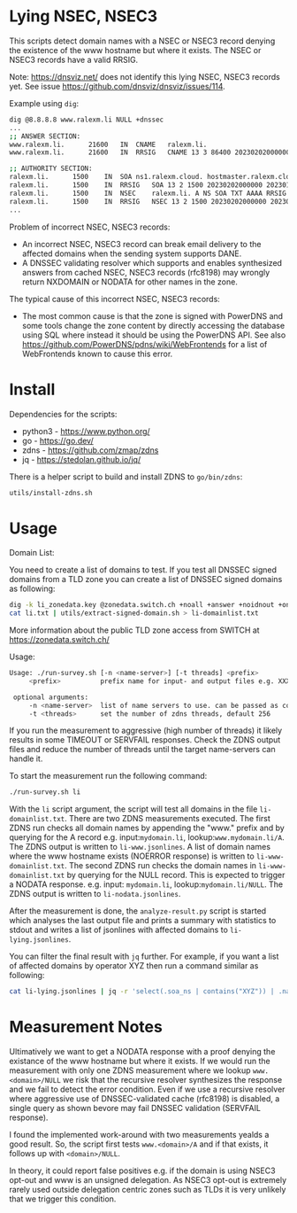 Lying NSEC, NSEC3
=================

This scripts detect domain names with a NSEC or NSEC3 record denying the existence
of the www hostname but where it exists. The NSEC or NSEC3 records have a valid RRSIG.

Note: https://dnsviz.net/ does not identify this lying NSEC, NSEC3 records yet.
See issue https://github.com/dnsviz/dnsviz/issues/114.

Example using `dig`:

```bash
dig @8.8.8.8 www.ralexm.li NULL +dnssec
...
;; ANSWER SECTION:
www.ralexm.li.		21600	IN	CNAME	ralexm.li.
www.ralexm.li.		21600	IN	RRSIG	CNAME 13 3 86400 20230202000000 20230112000000 35571 ralexm.li. rR8o/Tnu9jEqz51uvE9/HmuSynn6b+zgDhxCndlUUrOPogWb+05gKKS/ 2mtKLBadA+iAJhNxHoJrfQnDgwGdtw==

;; AUTHORITY SECTION:
ralexm.li.		1500	IN	SOA	ns1.ralexm.cloud. hostmaster.ralexm.cloud. 2022112103 10800 3600 604800 3600
ralexm.li.		1500	IN	RRSIG	SOA 13 2 1500 20230202000000 20230112000000 35571 ralexm.li. dUeu9dRtyR7eTwsrFStSADO2YiiyluBuZ8ROUiUHyoiC3UMNAhZ86uwi jt2sgEa6jsZylfQUeg6lO4lND83gAA==
ralexm.li.		1500	IN	NSEC	ralexm.li. A NS SOA TXT AAAA RRSIG NSEC DNSKEY
ralexm.li.		1500	IN	RRSIG	NSEC 13 2 1500 20230202000000 20230112000000 35571 ralexm.li. yfinvzyxI1j1KpU2xmGeLKmI08f29uvgdGVd/+AmaW9L1NlXVRyPpw2c GyMhOT92ZY2hIi9S+Qgxv+x03pP5Rg==
...
```

Problem of incorrect NSEC, NSEC3 records:

 * An incorrect NSEC, NSEC3 record can break email delivery to the affected domains when the sending
   system supports DANE.
 * A DNSSEC validating resolver which supports and enables synthesized answers from cached NSEC,
   NSEC3 records (rfc8198) may wrongly return NXDOMAIN or NODATA for other names in the zone.

The typical cause of this incorrect NSEC, NSEC3 records:

 * The most common cause is that the zone is signed with PowerDNS and some tools change
   the zone content by directly accessing the database using SQL where instead it should be using
   the PowerDNS API. See also https://github.com/PowerDNS/pdns/wiki/WebFrontends for a list of 
   WebFrontends known to cause this error.


Install
=======

Dependencies for the scripts:

 * python3 - https://www.python.org/
 * go - https://go.dev/
 * zdns - https://github.com/zmap/zdns
 * jq - https://stedolan.github.io/jq/

There is a helper script to build and install ZDNS to `go/bin/zdns`:

```bash
utils/install-zdns.sh
```


Usage
=====

Domain List:

You need to create a list of domains to test. If you test all DNSSEC signed domains from a TLD zone
you can create a list of DNSSEC signed domains as following:

```bash
dig -k li_zonedata.key @zonedata.switch.ch +noall +answer +noidnout +onesoa AXFR li. > li.txt
cat li.txt | utils/extract-signed-domain.sh > li-domainlist.txt
```

More information about the public TLD zone access from SWITCH at https://zonedata.switch.ch/

Usage:

```bash
Usage: ./run-survey.sh [-n <name-server>] [-t threads] <prefix>
     <prefix>          prefix name for input- and output files e.g. XXX-domainlist.txt

 optional arguments:
     -n <name-server>  list of name servers to use. can be passed as comma-delimited string. optional port can be specified, default 1.1.1.1:53
     -t <threads>      set the number of zdns threads, default 256
```

If you run the measurement to aggressive (high number of threads) it likely results in some TIMEOUT or SERVFAIL responses.
Check the ZDNS output files and reduce the number of threads until the target name-servers can handle it.


To start the measurement run the following command:

```bash
./run-survey.sh li
```

With the `li` script argument, the script will test all domains in the file `li-domainlist.txt`.
There are two ZDNS measurements executed. The first ZDNS run checks all domain names by appending the "www."
prefix and by querying for the A record e.g. input:`mydomain.li`, lookup:`www.mydomain.li/A`.
The ZDNS output is written to `li-www.jsonlines`. A list of domain names where the www hostname
exists (NOERROR response) is written to `li-www-domainlist.txt`.
The second ZDNS run checks the domain names in `li-www-domainlist.txt` by querying for the NULL record.
This is expected to trigger a NODATA response. e.g. input: `mydomain.li`, lookup:`mydomain.li/NULL`.
The ZDNS output is written to `li-nodata.jsonlines`.

After the measurement is done, the `analyze-result.py` script is started which analyses the last
output file and prints a summary with statistics to stdout and writes a list of jsonlines with 
affected domains to `li-lying.jsonlines`.

You can filter the final result with `jq` further. For example, if you want a list of affected
domains by operator XYZ then run a command similar as following:

```bash
cat li-lying.jsonlines | jq -r 'select(.soa_ns | contains("XYZ")) | .name' | sort > XYZ.txt
```


Measurement Notes
=================

Ultimatively we want to get a NODATA response with a proof denying the existance of the www hostname but where it
exists. If we would run the measurement with only one ZDNS measurement where we lookup  `www.<domain>/NULL` we risk
that the recursive resolver synthesizes the response and we fail to detect the error condition. Even if we use a
recursive resolver where aggressive use of DNSSEC-validated cache (rfc8198) is disabled, a single query as shown 
bevore may fail DNSSEC validation (SERVFAIL response).

I found the implemented work-around with two measurements yealds a good result. So, the script first tests
`www.<domain>/A` and if that exists, it follows up with `<domain>/NULL`.

In theory, it could report false positives e.g. if the domain is using NSEC3 opt-out and www is an unsigned delegation.
As NSEC3 opt-out is extremely rarely used outside delegation centric zones such as TLDs it is very unlikely that
we trigger this condition.

